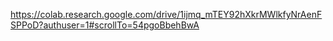 https://colab.research.google.com/drive/1ijmq_mTEY92hXkrMWlkfyNrAenFSPPoD?authuser=1#scrollTo=54pgoBbehBwA

